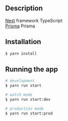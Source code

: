 ## Description

[Nest](https://github.com/nestjs/nest) framework TypeScript\
[Prisma](https://www.prisma.io/) Prisma

## Installation

```bash
$ yarn install
```

## Running the app

```bash
# development
$ yarn run start

# watch mode
$ yarn run start:dev

# production mode
$ yarn run start:prod
```
